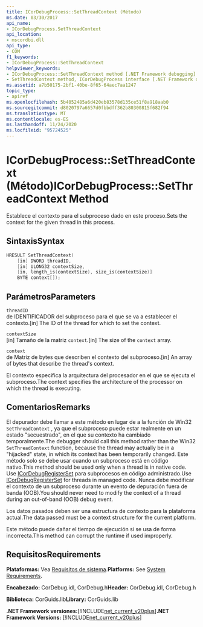 ```yaml
---
title: ICorDebugProcess::SetThreadContext (Método)
ms.date: 03/30/2017
api_name:
- ICorDebugProcess.SetThreadContext
api_location:
- mscordbi.dll
api_type:
- COM
f1_keywords:
- ICorDebugProcess::SetThreadContext
helpviewer_keywords:
- ICorDebugProcess::SetThreadContext method [.NET Framework debugging]
- SetThreadContext method, ICorDebugProcess interface [.NET Framework debugging]
ms.assetid: a7b50175-2bf1-40be-8f65-64aec7aa1247
topic_type:
- apiref
ms.openlocfilehash: 5b4052485a6d420eb83578d135ce51f8a918aab0
ms.sourcegitcommit: d8020797a6657d0fbbdff362b80300815f682f94
ms.translationtype: MT
ms.contentlocale: es-ES
ms.lasthandoff: 11/24/2020
ms.locfileid: "95724525"
---
```

# <a name="icordebugprocesssetthreadcontext-method"></a><span data-ttu-id="18fb8-102">ICorDebugProcess::SetThreadContext (Método)</span><span class="sxs-lookup"><span data-stu-id="18fb8-102">ICorDebugProcess::SetThreadContext Method</span></span>

<span data-ttu-id="18fb8-103">Establece el contexto para el subproceso dado en este proceso.</span><span class="sxs-lookup"><span data-stu-id="18fb8-103">Sets the context for the given thread in this process.</span></span>  
  
## <a name="syntax"></a><span data-ttu-id="18fb8-104">Sintaxis</span><span class="sxs-lookup"><span data-stu-id="18fb8-104">Syntax</span></span>  
  
```cpp  
HRESULT SetThreadContext(  
    [in] DWORD threadID,  
    [in] ULONG32 contextSize,  
    [in, length_is(contextSize), size_is(contextSize)]  
    BYTE context[]);  
```  
  
## <a name="parameters"></a><span data-ttu-id="18fb8-105">Parámetros</span><span class="sxs-lookup"><span data-stu-id="18fb8-105">Parameters</span></span>  

 `threadID`  
 <span data-ttu-id="18fb8-106">de IDENTIFICADOR del subproceso para el que se va a establecer el contexto.</span><span class="sxs-lookup"><span data-stu-id="18fb8-106">[in] The ID of the thread for which to set the context.</span></span>  
  
 `contextSize`  
 <span data-ttu-id="18fb8-107">[in] Tamaño de la matriz `context`.</span><span class="sxs-lookup"><span data-stu-id="18fb8-107">[in] The size of the `context` array.</span></span>  
  
 `context`  
 <span data-ttu-id="18fb8-108">de Matriz de bytes que describen el contexto del subproceso.</span><span class="sxs-lookup"><span data-stu-id="18fb8-108">[in] An array of bytes that describe the thread's context.</span></span>  
  
 <span data-ttu-id="18fb8-109">El contexto especifica la arquitectura del procesador en el que se ejecuta el subproceso.</span><span class="sxs-lookup"><span data-stu-id="18fb8-109">The context specifies the architecture of the processor on which the thread is executing.</span></span>  
  
## <a name="remarks"></a><span data-ttu-id="18fb8-110">Comentarios</span><span class="sxs-lookup"><span data-stu-id="18fb8-110">Remarks</span></span>  

 <span data-ttu-id="18fb8-111">El depurador debe llamar a este método en lugar de a la función de Win32 `SetThreadContext` , ya que el subproceso puede estar realmente en un estado "secuestrado", en el que su contexto ha cambiado temporalmente.</span><span class="sxs-lookup"><span data-stu-id="18fb8-111">The debugger should call this method rather than the Win32 `SetThreadContext` function, because the thread may actually be in a "hijacked" state, in which its context has been temporarily changed.</span></span> <span data-ttu-id="18fb8-112">Este método solo se debe usar cuando un subproceso está en código nativo.</span><span class="sxs-lookup"><span data-stu-id="18fb8-112">This method should be used only when a thread is in native code.</span></span> <span data-ttu-id="18fb8-113">Use [ICorDebugRegisterSet](icordebugregisterset-interface.md) para subprocesos en código administrado.</span><span class="sxs-lookup"><span data-stu-id="18fb8-113">Use [ICorDebugRegisterSet](icordebugregisterset-interface.md) for threads in managed code.</span></span> <span data-ttu-id="18fb8-114">Nunca debe modificar el contexto de un subproceso durante un evento de depuración fuera de banda (OOB).</span><span class="sxs-lookup"><span data-stu-id="18fb8-114">You should never need to modify the context of a thread during an out-of-band (OOB) debug event.</span></span>  
  
 <span data-ttu-id="18fb8-115">Los datos pasados deben ser una estructura de contexto para la plataforma actual.</span><span class="sxs-lookup"><span data-stu-id="18fb8-115">The data passed must be a context structure for the current platform.</span></span>  
  
 <span data-ttu-id="18fb8-116">Este método puede dañar el tiempo de ejecución si se usa de forma incorrecta.</span><span class="sxs-lookup"><span data-stu-id="18fb8-116">This method can corrupt the runtime if used improperly.</span></span>  
  
## <a name="requirements"></a><span data-ttu-id="18fb8-117">Requisitos</span><span class="sxs-lookup"><span data-stu-id="18fb8-117">Requirements</span></span>  

 <span data-ttu-id="18fb8-118">**Plataformas:** Vea [Requisitos de sistema](../../get-started/system-requirements.md).</span><span class="sxs-lookup"><span data-stu-id="18fb8-118">**Platforms:** See [System Requirements](../../get-started/system-requirements.md).</span></span>  
  
 <span data-ttu-id="18fb8-119">**Encabezado:** CorDebug.idl, CorDebug.h</span><span class="sxs-lookup"><span data-stu-id="18fb8-119">**Header:** CorDebug.idl, CorDebug.h</span></span>  
  
 <span data-ttu-id="18fb8-120">**Biblioteca:** CorGuids.lib</span><span class="sxs-lookup"><span data-stu-id="18fb8-120">**Library:** CorGuids.lib</span></span>  
  
 <span data-ttu-id="18fb8-121">**.NET Framework versiones:**[!INCLUDE[net_current_v20plus](../../../../includes/net-current-v20plus-md.md)]</span><span class="sxs-lookup"><span data-stu-id="18fb8-121">**.NET Framework Versions:** [!INCLUDE[net_current_v20plus](../../../../includes/net-current-v20plus-md.md)]</span></span>

